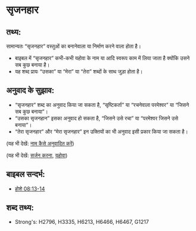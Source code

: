 # सृजनहार #

## तथ्य: ##

सामान्यतः “सृजनहार” वस्तुओं का बनानेवाला या निर्माण करने वाला होता है। 

* बाइबल में “सृजनहार” कभी-कभी यहोवा के नाम या आदि स्वरूप काम में लिया जाता है क्योंकि उसने सब कुछ बनाया है।
* यह शब्द प्रायः “उसका” या “मेरा” या “तेरा” शब्दों के साथ जुड़ा होता है।

## अनुवाद के सुझाव: ##

* “सृजनहार” शब्द का अनुवाद किया जा सकता है, “सृष्टिकर्ता” या “रचनेवाला परमेश्वर” या “जिसने सब कुछ बनाया”।
* “उसका सृजनहान” इसका अनुवाद हो सकता है, “जिसने उसे रचा” या “परमेश्वर जिसने उसे बनाया”।
* “तेरा सृजनहार” और “मेरा सृजनहार” इन उक्तियों का भी अनुवाद इसी प्रकार किया जा सकता है।

(यह भी देखें: [नाम कैसे अनुवादित करें](rc://hi/ta/man/translate/translate-names))

(यह भी देखें: [सर्जन करना](../other/creation.md), [यहोवा](../kt/yahweh.md))

## बाइबल सन्दर्भ: ##

* [होशे 08:13-14](rc://hi/tn/help/hos/08/13)

## शब्द तथ्य: ##

* Strong's: H2796, H3335, H6213, H6466, H6467, G1217
